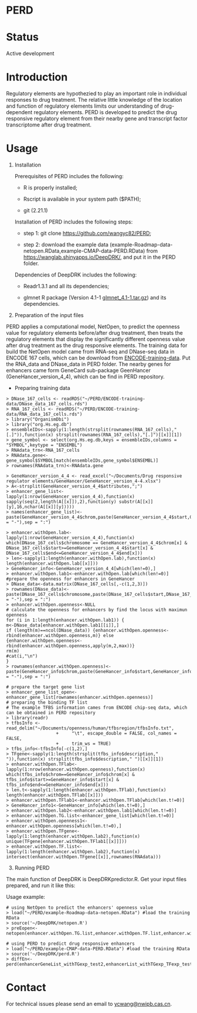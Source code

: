 # PERD
# Status

Active development

# Introduction

Regulatory elements are hypothezied to play an important role in individual responses to drug treatment. The relative little knowledge of the location and function of regulatory elements limits our understanding of drug-dependent regulatory elements. PERD is developed to predict the drug responsive regulatory element from their nearby gene and transcript factor transcriptome after drug treatment.

# Usage

1. Installation

   Prerequisites of PERD includes the following: 

   - R is properly installed; 

   - Rscript is available in your system path ($PATH);

   - git (2.21.1)

    Installation of PERD includes the following steps:

    - step 1: git clone https://github.com/wangyc82/PERD;

    - step 2: download the example data (example-Roadmap-data-netopen.RData,example-CMAP-data-PERD.RData) from https://wanglab.shinyapps.io/DeepDRK/, and put it in the PERD folder.

    Dependencies of DeepDRK includes the following: 

    - Readr1.3.1 and all its dependencies;

    - glmnet R package (Version 4.1-1 [glmnet_4.1-1.tar.gz](https://cran.r-project.org/web/packages/glmnet/index.html)) and its dependencies.


2. Preparation of the input files

PERD applies a computational model, NetOpen, to predict the openness value for regulatory elements before/after drug treatment, then treats the regulatory elements that display the significantly different openness value after drug treatment as the drug responsive elements. The training data for build the NetOpen model came from RNA-seq and DNase-seq data in ENCODE 167 cells, which can be download from [ENCODE-training-data](https://github.com/WeiqiangZhou/BIRD-data/releases/download/v3.0/BIRD_data_ENCODE.zip). Put the RNA_data and DNase_data in PERD folder. The nearby genes for enhancers came form GeneCard sub-package GeenHancer (GeneHancer_version_4_4), which can be find in PERD repository. 
    
   - Preparing training data
    
    > DNase_167_cells <- readRDS("~/PERD/ENCODE-training-data/DNase_data_167_cells.rds")
    > RNA_167_cells <- readRDS("~/PERD/ENCODE-training-data/RNA_data_167_cells.rds")
    > library("OrganismDbi")
    > library("org.Hs.eg.db")
    > ensembleIDs<-sapply(1:length(strsplit(rownames(RNA_167_cells),"[.]")),function(x) strsplit(rownames(RNA_167_cells),"[.]")[[x]][1])
    > gene_symbol <- select(org.Hs.eg.db,keys = ensembleIDs,columns = "SYMBOL",keytype = "ENSEMBL")
    > RNAdata_trn<-RNA_167_cells
    > RNAdata.gene<-gene_symbol$SYMBOL[match(ensembleIDs,gene_symbol$ENSEMBL)]
    > rownames(RNAdata_trn)<-RNAdata.gene
    
    > GeneHancer_version_4_4 <- read_excel("~/Documents/Drug responsive regulator elements/GeneHancer/GeneHancer_version_4-4.xlsx")
    > A<-strsplit(GeneHancer_version_4_4$attributes,";")
    > enhancer_gene_list<-lapply(1:nrow(GeneHancer_version_4_4),function(x) sapply(seq(2,length(A[[x]]),2),function(y) substr(A[[x]][y],16,nchar(A[[x]][y]))))
    > names(enhancer_gene_list)<-paste(GeneHancer_version_4_4$chrom,paste(GeneHancer_version_4_4$start,GeneHancer_version_4_4$end,sep = "-"),sep = ":")

    > enhancer.withOpen.lab<-lapply(1:nrow(GeneHancer_version_4_4),function(x) which(DNase_167_cells$chromosome == GeneHancer_version_4_4$chrom[x] & DNase_167_cells$start>=GeneHancer_version_4_4$start[x] & DNase_167_cells$end<=GeneHancer_version_4_4$end[x]))
    > len<-sapply(1:length(enhancer.withOpen.lab),function(x) length(enhancer.withOpen.lab[[x]]))
    > GeneHancer_info<-GeneHancer_version_4_4[which(len!=0),]
    > enhancer.withOpen.lab1<-enhancer.withOpen.lab[which(len!=0)]
    #prepare the openness for enhancers in GeneHancer
    > DNase_data<-data.matrix(DNase_167_cells[,-c(1,2,3)])
    > rownames(DNase_data)<-paste(DNase_167_cells$chromosome,paste(DNase_167_cells$start,DNase_167_cells$end,sep = "-"),sep = ":")
    > enhancer.withOpen.openness<-NULL
    # calculate the openness for enhancers by find the locus with maximun openness
    for (i in 1:length(enhancer.withOpen.lab1)) {
    m<-DNase_data[enhancer.withOpen.lab1[[i]],]
    if (length(m)==ncol(DNase_data)) {enhancer.withOpen.openness<-rbind(enhancer.withOpen.openness,m)} else {enhancer.withOpen.openness<-rbind(enhancer.withOpen.openness,apply(m,2,max))}
    rm(m)
    #cat(i,"\n")
    }
    > rownames(enhancer.withOpen.openness)<-paste(GeneHancer_info$chrom,paste(GeneHancer_info$start,GeneHancer_info$end,sep = "-"),sep = ":")
    
    # prepare the target gene list
    > enhancer_gene_list_open<-enhancer_gene_list[rownames(enhancer.withOpen.openness)]
    # preparing the binding TF list
    # The example TFBS information cames from ENCODE chip-seq data, which can be obtained in PERD repository
    > library(readr)
    > tfbsInfo <- read_delim("~/Documents/openness/human/tfbsregion/tfbsInfo.txt", 
                       +     "\t", escape_double = FALSE, col_names = FALSE, 
                       +     trim_ws = TRUE)
    > tfbs_info<-tfbsInfo[-c(1,2),]
    > TFgene<-sapply(1:length(strsplit(tfbs_info$description," ")),function(x) strsplit(tfbs_info$description," ")[[x]][1])
    > enhancer.withOpen.TFlab<-lapply(1:nrow(enhancer.withOpen.openness),function(x) which(tfbs_info$chrom==GeneHancer_info$chrom[x] & tfbs_info$start>=GeneHancer_info$start[x] & tfbs_info$end<=GeneHancer_info$end[x]))
    > len.t<-sapply(1:length(enhancer.withOpen.TFlab),function(x) length(enhancer.withOpen.TFlab[[x]]))
    > enhancer.withOpen.TFlab1<-enhancer.withOpen.TFlab[which(len.t!=0)]
    > GeneHancer_info1<-GeneHancer_info[which(len.t!=0),]
    > enhancer.withOpen.lab2<-enhancer.withOpen.lab1[which(len.t!=0)]
    > enhancer.withOpen.TG.list<-enhancer_gene_list[which(len.t!=0)]
    > enhancer.withOpen.openness1<-enhancer.withOpen.openness[which(len.t!=0),]
    > enhancer.withOpen.TFgene<-lapply(1:length(enhancer.withOpen.lab2),function(x) unique(TFgene[enhancer.withOpen.TFlab1[[x]]]))
    > enhancer.withOpen.TF.list<-lapply(1:length(enhancer.withOpen.lab2),function(x) intersect(enhancer.withOpen.TFgene[[x]],rownames(RNAdata)))


3. Running PERD

The main function of DeepDRK is DeepDRKpredictor.R. Get your input files prepared, and run it like this:

Usage example:
    
    # using NetOpen to predict the enhancers' openness value
    > load("~/PERD/example-Roadmap-data-netopen.RData") #load the training RData
    > source('~/DeepDRK/netopen.R')
    > preEopen<-netopen(enhancer.withOpen.TG.list,enhancer.withOpen.TF.list,enhancer.withOpen.openness.train2,RNAdata.train,RNAdata.test)
    
    # using PERD to predict drug responsive enhancers
    > load("~/PERD/example-CMAP-data-PERD.RData") #load the training RData
    > source('~/DeepDRK/perd.R')
    > diffEn<-perd(enhancerGeneList_withTGexp_test2,enhancerList_withTGexp_TFexp_test2,enhancer.withOpen.openness.train1,RNAdata,drug_with10_binary_GEmat,drug_with10_binary_instance_info)



# Contact

For technical issues please send an email to ycwang@nwipb.cas.cn.

